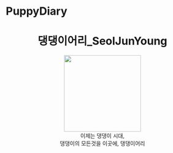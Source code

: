 # PuppyDiary
<h1 align="center">댕댕이어리_SeolJunYoung</h1>
<p align="center">
    <img src="/img/maroo.png" width="200"/><br>
    이제는 댕댕이 시대,<br>댕댕이의 모든것을 이곳에, 댕댕이어리
</p>
<br><br>
